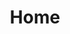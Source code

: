 ---
title: Home
layout: home
collection: projects
hero_img: assets/img/good-morning-simons-reduced.jpg
hero_text: Hi I'm Charlie, a Comp Sci student at the University of Sheffield...
---